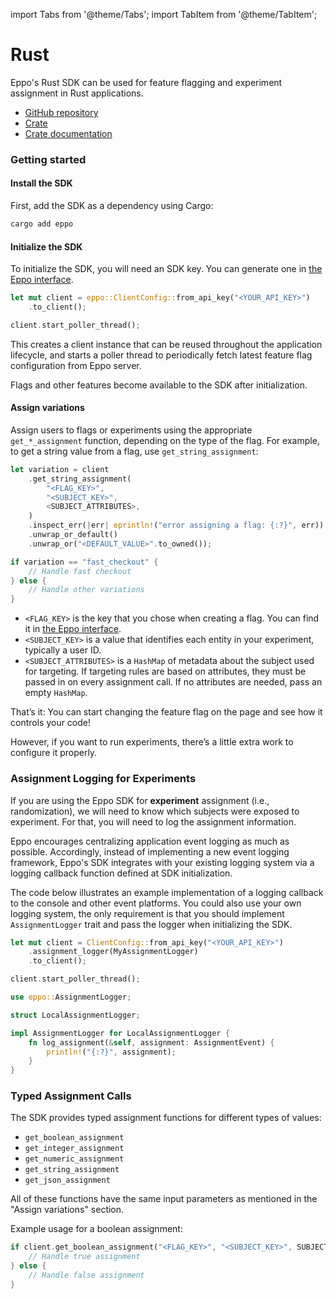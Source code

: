import Tabs from '@theme/Tabs';
import TabItem from '@theme/TabItem';

# Rust

Eppo's Rust SDK can be used for feature flagging and experiment assignment in Rust applications.

- [GitHub repository](https://github.com/Eppo-exp/eppo-multiplatform)
- [Crate](https://crates.io/crates/eppo)
- [Crate documentation](https://docs.rs/eppo/latest/eppo/)

### Getting started

#### Install the SDK

First, add the SDK as a dependency using Cargo:

```sh
cargo add eppo
```

#### Initialize the SDK

To initialize the SDK, you will need an SDK key. You can generate one in [the Eppo interface](https://eppo.cloud/feature-flags/keys).

```rust
let mut client = eppo::ClientConfig::from_api_key("<YOUR_API_KEY>")
    .to_client();

client.start_poller_thread();
```

This creates a client instance that can be reused throughout the application lifecycle, and starts a poller thread to periodically fetch latest feature flag configuration from Eppo server.

Flags and other features become available to the SDK after initialization. 

#### Assign variations

Assign users to flags or experiments using the appropriate `get_*_assignment` function, depending on the type of the flag. For example, to get a string value from a flag, use `get_string_assignment`:

```rust
let variation = client
    .get_string_assignment(
        "<FLAG_KEY>",
        "<SUBJECT_KEY>",
        <SUBJECT_ATTRIBUTES>,
    )
    .inspect_err(|err| eprintln!("error assigning a flag: {:?}", err))
    .unwrap_or_default()
    .unwrap_or("<DEFAULT_VALUE>".to_owned());

if variation == "fast_checkout" {
    // Handle fast checkout
} else {
    // Handle other variations
}
```

- `<FLAG_KEY>` is the key that you chose when creating a flag. You can find it in [the Eppo interface](https://eppo.cloud/feature-flags).
- `<SUBJECT_KEY>` is a value that identifies each entity in your experiment, typically a user ID.
- `<SUBJECT_ATTRIBUTES>` is a `HashMap` of metadata about the subject used for targeting. If targeting rules are based on attributes, they must be passed in on every assignment call. If no attributes are needed, pass an empty `HashMap`.

That’s it: You can start changing the feature flag on the page and see how it controls your code!

However, if you want to run experiments, there’s a little extra work to configure it properly.

### Assignment Logging for Experiments

If you are using the Eppo SDK for **experiment** assignment (i.e., randomization), we will need to know which subjects were exposed to experiment. For that, you will need to log the assignment information.

Eppo encourages centralizing application event logging as much as possible. Accordingly, instead of implementing a new event logging framework, Eppo's SDK integrates with your existing logging system via a logging callback function defined at SDK initialization.

The code below illustrates an example implementation of a logging callback to the console and other event platforms. You could also use your own logging system, the only requirement is that you should implement `AssignmentLogger` trait and pass the logger when initializing the SDK.

```rust
let mut client = ClientConfig::from_api_key("<YOUR_API_KEY>")
    .assignment_logger(MyAssignmentLogger)
    .to_client();

client.start_poller_thread();
```

<Tabs>
<TabItem value="console" label="Console">

```rust
use eppo::AssignmentLogger;

struct LocalAssignmentLogger;

impl AssignmentLogger for LocalAssignmentLogger {
    fn log_assignment(&self, assignment: AssignmentEvent) {
        println!("{:?}", assignment);
    }
}
```

</TabItem>
</Tabs>

### Typed Assignment Calls

The SDK provides typed assignment functions for different types of values:

- `get_boolean_assignment`
- `get_integer_assignment`
- `get_numeric_assignment`
- `get_string_assignment`
- `get_json_assignment`

All of these functions have the same input parameters as mentioned in the "Assign variations" section.

Example usage for a boolean assignment:

```rust
if client.get_boolean_assignment("<FLAG_KEY>", "<SUBJECT_KEY>", SUBJECT_ATTRIBUTES).unwrap_or_default().unwrap_or(false) {
    // Handle true assignment
} else {
    // Handle false assignment
}
```
